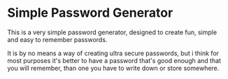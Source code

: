 
# Simple Password Generator

This is a very simple password generator, designed to create fun, simple and easy to remember passwords.

It is by no means a way of creating ultra secure passwords, but i think for most purposes it's better to have a password that's good enough and that you will remember, than one you have to write down or store somewhere.

